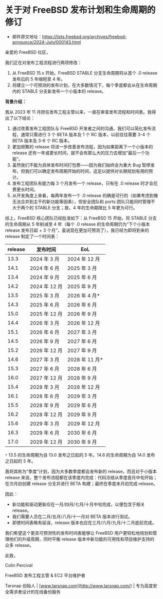 # 关于对 FreeBSD 发布计划和生命周期的修订

- 邮件原文地址：<https://lists.freebsd.org/archives/freebsd-announce/2024-July/000143.html>

亲爱的 FreeBSD 社区，

我们正在对发布工程流程进行两项修改：

1. 从 FreeBSD 15.x 开始，FreeBSD STABLE 分支生命周期将从首个 .0 release 发布后的 5 年缩短至 4 年。
2. 将建立一个可预测的发布计划，在大多数情况下，每个季度都会从在生命周期内的 STABLE 分支新发布一个小版本的 release。

**背景介绍：**

我从 2023 年 11 月担任发布工程主管以来，一直在审查发布流程和时间表。我得出了以下结论：

1. 通过改善发布工程团队与 FreeBSD 开发者之间的沟通，我们可以简化发布流程，通常只需进行 3 个 BETA 版本及 1 个 RC 版本，以前往往需要 3-4 个 BETA 版本及 3-6 个 RC 版本。
2. 更加频繁的 release 将进一步改善发布流程，因为如果距离下一个小版本的 release 还有一年或更长时间，就不会有那么大的压力去增加“最后一个功能”。
3. 虽然我们不能为具体发布时间打包票——因为我们始终会为重大 Bug 暂停发布，但我们可以确定发布周期开始的时间，这足以提供对长期规划有用的预计。
4. 发布工程团队有能力每 3 个月发布一个 release，只有在 .0 release 时才会花费更长时间。
5. 从开发角度上来看，每两年发布一个 .0 release 的确是可行的（如果考虑到像无法合并到主干的新功能等因素），但安全团队和 ports 团队只能同时管理不大于两个的 STABLE 分支；故，4 年的生命期限比 5 年更为可行。

综上，FreeBSD 核心团队已经批准如下：从 FreeBSD 15 开始，将 STABLE 分支的生命周期从 5 年削减至 4 年（每个 .0 release 的生命周期仍为“下个小版本 release 发布日起 + 3 个月”，虽说现在更加可预测了），我已经为即将到来的 release 制定了一个时间表：

| release     | 发布时间      | EoL  |
| ------ | --------------- | ---------------- |
| 13.3 | 2024 年 3 月  | 2024 年 12 月  |
| 14.1 | 2024 年 6 月  | 2025 年 3 月   |
| 13.4 | 2024 年 9 月  | 2025 年 6 月   |
| 14.2 | 2024 年 12 月 | 2025 年 9 月   |
| 13.5 | 2025 年 3 月  | 2026 年 4 月*  |
| 14.3 | 2025 年 6 月  | 2026 年 6 月   |
| 15.0 | 2025 年 12 月 | 2026 年 9 月   |
| 14.4 | 2026 年 3 月  | 2026 年 12 月  |
| 15.1 | 2026 年 6 月  | 2027 年 3 月   |
| 14.5 | 2026 年 9 月  | 2027 年 6 月   |
| 15.2 | 2026 年 12 月 | 2027 年 9 月   |
| 14.6 | 2027 年 3 月  | 2028 年 11 月* |
| 15.3 | 2027 年 6 月  | 2028 年 6 月   |
| 16.0 | 2027 年 12 月 | 2028 年 9 月   |
| 15.4 | 2028 年 3 月  | 2028 年 12 月  |
| 16.1 | 2028 年 6 月  | 2029 年 3 月   |
| 15.5 | 2028 年 9 月  | 2029 年 6 月   |
| 16.2 | 2028 年 12 月 | 2029 年 9 月   |
| 15.6 | 2029 年 3 月  | 2029 年 12 月  |
| 16.3 | 2029 年 6 月  | 2030 年 6 月   |
| 17.0 | 2029 年 12 月 | 2030 年 9 月   |

`*` 13.5 的生命周期为自 13.0 发布之日起的 5 年。14.6 的生命周期为自 14.0 发布之日起的 5 年。

我将其称为“季度”计划，因为大多数季度都会发布新的 release，而且对于小版本 release 来说，整个发布流程都在该季度内完成：代码冻结从季度首月中旬开始；在次月初创建 release 分支并进行 BETA 构建；最终在季度末月初完成 release。

 因此：

- 新功能和驱动更新应在一月/四月/七月/十月中旬完成，以便包含于相关 release。
- 我们需要人员在二月/五月/八月/十一月对 BETA 版本进行测试。
- 即使时间表略有延误，release 版本也应在三月/六月/九月/十二月底前完成。

我们希望这个更具可预测性的发布时间表能够让 FreeBSD 用户更轻松地规划和管理他们的升级周期，同时平衡 release 版本中新功能的可用性和项目维护支持的众多 release。

此致，

Colin Percival

FreeBSD 发布工程主管 & EC2 平台维护者

Tarsnap 创始人 | [www.tarsnap.com](http://www.tarsnap.com/)  | 专为高度安全需求者设计的在线备份服务
